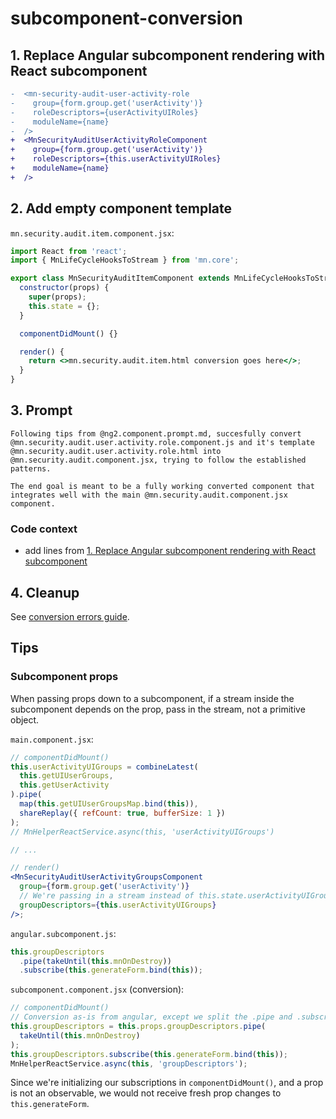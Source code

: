 # subcomponent-conversion

## 1. Replace Angular subcomponent rendering with React subcomponent

```diff
-  <mn-security-audit-user-activity-role
-    group={form.group.get('userActivity')}
-    roleDescriptors={userActivityUIRoles}
-    moduleName={name}
-  />
+  <MnSecurityAuditUserActivityRoleComponent
+    group={form.group.get('userActivity')}
+    roleDescriptors={this.userActivityUIRoles}
+    moduleName={name}
+  />
```

## 2. Add empty component template

`mn.security.audit.item.component.jsx`:

```jsx
import React from 'react';
import { MnLifeCycleHooksToStream } from 'mn.core';

export class MnSecurityAuditItemComponent extends MnLifeCycleHooksToStream {
  constructor(props) {
    super(props);
    this.state = {};
  }

  componentDidMount() {}

  render() {
    return <>mn.security.audit.item.html conversion goes here</>;
  }
}
```

## 3. Prompt

```text
Following tips from @ng2.component.prompt.md, succesfully convert @mn.security.audit.user.activity.role.component.js and it's template @mn.security.audit.user.activity.role.html into @mn.security.audit.component.jsx, trying to follow the established patterns.

The end goal is meant to be a fully working converted component that integrates well with the main @mn.security.audit.component.jsx component.
```

### Code context

- add lines from [1. Replace Angular subcomponent rendering with React subcomponent](#1-replace-angular-subcomponent-rendering-with-react-subcomponent)

## 4. Cleanup

See [conversion errors guide](../conversion-errors-guide.md).

## Tips

### Subcomponent props

When passing props down to a subcomponent, if a stream inside the subcomponent depends on the prop, pass in the stream, not a primitive object.

`main.component.jsx`:

```jsx
// componentDidMount()
this.userActivityUIGroups = combineLatest(
  this.getUIUserGroups,
  this.getUserActivity
).pipe(
  map(this.getUIUserGroupsMap.bind(this)),
  shareReplay({ refCount: true, bufferSize: 1 })
);
// MnHelperReactService.async(this, 'userActivityUIGroups')

// ...

// render()
<MnSecurityAuditUserActivityGroupsComponent
  group={form.group.get('userActivity')}
  // We're passing in a stream instead of this.state.userActivityUIGroups
  groupDescriptors={this.userActivityUIGroups}
/>;
```

`angular.subcomponent.js`:

```js
this.groupDescriptors
  .pipe(takeUntil(this.mnOnDestroy))
  .subscribe(this.generateForm.bind(this));
```

`subcomponent.component.jsx` (conversion):

```jsx
// componentDidMount()
// Conversion as-is from angular, except we split the .pipe and .subscribe operations into separate lines to make MnHelperReactService.async() work
this.groupDescriptors = this.props.groupDescriptors.pipe(
  takeUntil(this.mnOnDestroy)
);
this.groupDescriptors.subscribe(this.generateForm.bind(this));
MnHelperReactService.async(this, 'groupDescriptors');
```

Since we're initializing our subscriptions in `componentDidMount()`, and a prop is not an observable, we would not receive fresh prop changes to `this.generateForm`.
